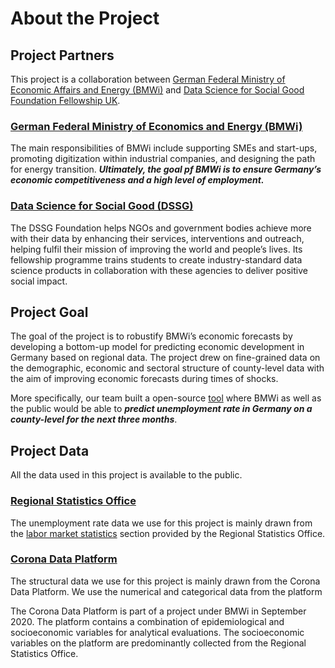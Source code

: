 # About the Project 

## Project Partners

This project is a collaboration between [German Federal Ministry of Economic Affairs and Energy (BMWi)](https://www.bmwi.de/Navigation/EN/Home/home.html) and [Data Science for Social Good Foundation Fellowship UK](https://warwick.ac.uk/research/data-science/warwick-data/dssgx/). 

### [German Federal Ministry of Economics and Energy (BMWi)](https://www.bmwi.de/Navigation/EN/Home/home.html)

The main responsibilities of BMWi include supporting SMEs and start-ups, promoting digitization within industrial companies, and designing the path for energy transition.  **_Ultimately, the goal pf BMWi is to ensure Germany’s economic competitiveness and a high level of employment._**

### [Data Science for Social Good (DSSG)](https://www.datascienceforsocialgood.org/)

The DSSG Foundation helps NGOs and government bodies achieve more with their data by enhancing their services, interventions and outreach, helping fulfil their mission of improving the world and people’s lives. Its fellowship programme trains students to create industry-standard data science products in collaboration with these agencies to deliver positive social impact.

## Project Goal

The goal of the project is to robustify BMWi’s economic forecasts by developing a bottom-up model for predicting economic development in Germany based on regional data. The project drew on fine-grained data on the demographic, economic and sectoral structure of county-level data with the aim of improving economic forecasts during times of shocks. 

More specifically, our team built a open-source [tool]() where BMWi as well as the public would be able to **_predict unemployment rate in Germany on a county-level for the next three months_**.

## Project Data

All the data used in this project is available to the public.

### [Regional Statistics Office](https://www.regionalstatistik.de/)

The unemployment rate data we use for this project is mainly drawn from the [labor market statistics](https://www.regionalstatistik.de/genesis/online?operation=statistic&levelindex=0&levelid=1627476908111&code=13211#abreadcrumb) section provided by the Regional Statistics Office. 

### [Corona Data Platform](https://www.corona-datenplattform.de/)

The structural data we use for this project is mainly drawn from the Corona Data Platform. We use the numerical and categorical data from the platform

The Corona Data Platform is part of a project under BMWi in September 2020. The platform contains a combination of epidemiological and socioeconomic variables for analytical evaluations. The socioeconomic variables on the platform are predominantly collected from the Regional Statistics Office.